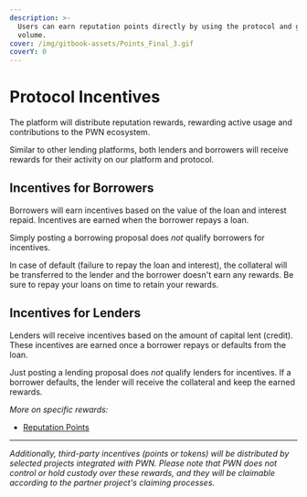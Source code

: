 ```yaml
---
description: >-
  Users can earn reputation points directly by using the protocol and generating
  volume.
cover: /img/gitbook-assets/Points_Final_3.gif
coverY: 0
---
```


# Protocol Incentives

The platform will distribute reputation rewards, rewarding active usage and contributions to the PWN ecosystem.

Similar to other lending platforms, both lenders and borrowers will receive rewards for their activity on our platform and protocol.

## Incentives for Borrowers

Borrowers will earn incentives based on the value of the loan and interest repaid. Incentives are earned when the borrower repays a loan.

Simply posting a borrowing proposal does _not_ qualify borrowers for incentives.

In case of default (failure to repay the loan and interest), the collateral will be transferred to the lender and the borrower doesn't earn any rewards. Be sure to repay your loans on time to retain your rewards.

## Incentives for Lenders

Lenders will receive incentives based on the amount of capital lent (credit). These incentives are earned once a borrower repays or defaults from the loan.

Just posting a lending proposal does _not_ qualify lenders for incentives. If a borrower defaults, the lender will receive the collateral and keep the earned rewards.

_More on specific rewards:_

* [Reputation Points](reputation-points.md)

***

_Additionally, third-party incentives (points or tokens) will be distributed by selected projects integrated with PWN. Please note that PWN does not control or hold custody over these rewards, and they will be claimable according to the partner project's claiming processes._
